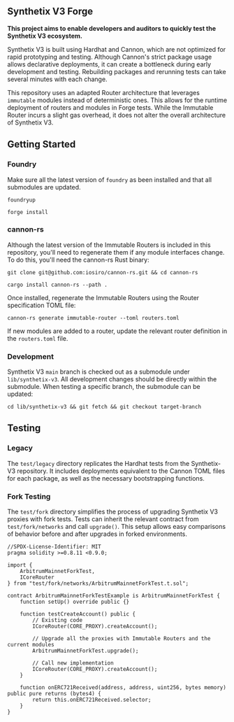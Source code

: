 ## Synthetix V3 Forge

**This project aims to enable developers and auditors to quickly test the Synthetix V3 ecosystem.**

Synthetix V3 is built using Hardhat and Cannon, which are not optimized for rapid prototyping and testing. Although Cannon's strict package usage allows declarative deployments, it can create a bottleneck during early development and testing. Rebuilding packages and rerunning tests can take several minutes with each change.

This repository uses an adapted Router architecture that leverages `immutable` modules instead of deterministic ones. This allows for the runtime deployment of routers and modules in Forge tests. While the Immutable Router incurs a slight gas overhead, it does not alter the overall architecture of Synthetix V3.


## Getting Started

### Foundry

Make sure all the latest version of `foundry` as been installed and that all submodules are updated. 

```shell
foundryup

forge install
```

### cannon-rs

Although the latest version of the Immutable Routers is included in this repository, you'll need to regenerate them if any module interfaces change. To do this, you'll need the cannon-rs Rust binary:

```shell
git clone git@github.com:iosiro/cannon-rs.git && cd cannon-rs

cargo install cannon-rs --path .
``` 

Once installed, regenerate the Immutable Routers using the Router specification TOML file:
```shell
cannon-rs generate immutable-router --toml routers.toml
```

If new modules are added to a router, update the relevant router definition in the `routers.toml` file.

### Development

Synthetix V3 `main` branch is checked out as a submodule under `lib/synthetix-v3`. All development changes should be directly within the submodule. When testing a specific branch, the submodule can be updated:

```
cd lib/synthetix-v3 && git fetch && git checkout target-branch
```

## Testing

### Legacy

The `test/legacy` directory replicates the Hardhat tests from the Synthetix-V3 repository. It includes deployments equivalent to the Cannon TOML files for each package, as well as the necessary bootstrapping functions.

### Fork Testing

The `test/fork` directory simplifies the process of upgrading Synthetix V3 proxies with fork tests. Tests can inherit the relevant contract from `test/fork/networks` and call `upgrade()`. This setup allows easy comparisons of behavior before and after upgrades in forked environments.

```solidity
//SPDX-License-Identifier: MIT
pragma solidity >=0.8.11 <0.9.0;

import {
    ArbitrumMainnetForkTest,
    ICoreRouter
} from "test/fork/networks/ArbitrumMainnetForkTest.t.sol";

contract ArbitrumMainnetForkTestExample is ArbitrumMainnetForkTest {
    function setUp() override public {}

    function testCreateAccount() public {
        // Existing code        
        ICoreRouter(CORE_PROXY).createAccount();

        // Upgrade all the proxies with Immutable Routers and the current modules
        ArbitrumMainnetForkTest.upgrade();

        // Call new implementation
        ICoreRouter(CORE_PROXY).createAccount();
    }

    function onERC721Received(address, address, uint256, bytes memory) public pure returns (bytes4) {
        return this.onERC721Received.selector;
    }
}
```
